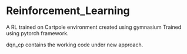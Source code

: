 # Reinforcement_Learning
A RL trained on Cartpole environment created using gymnasium
Trained using pytorch framework.

dqn_cp contains the working code under new approach.
